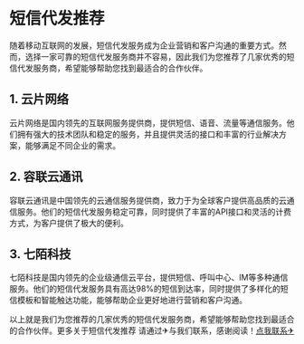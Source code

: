 # 短信代发推荐

随着移动互联网的发展，短信代发服务成为企业营销和客户沟通的重要方式。然而，选择一家可靠的短信代发服务商并不容易，因此我们为您推荐了几家优秀的短信代发服务商，希望能够帮助您找到最适合的合作伙伴。

## 1. 云片网络

云片网络是国内领先的互联网服务提供商，提供短信、语音、流量等通信服务。他们拥有强大的技术团队和稳定的服务，并且提供灵活的接口和丰富的行业解决方案，能够满足不同企业的需求。

## 2. 容联云通讯

容联云通讯是中国领先的云通信服务提供商，致力于为全球客户提供高品质的云通信服务。他们的短信代发服务稳定可靠，同时提供了丰富的API接口和灵活的计费方式，为客户提供了极大的便利。

## 3. 七陌科技

七陌科技是国内领先的企业级通信云平台，提供短信、呼叫中心、IM等多种通信服务。他们的短信代发服务具有高达98%的短信到达率，同时提供了多样化的短信模板和智能触达功能，能够帮助企业更好地进行营销和客户沟通。

以上就是我们为您推荐的几家优秀的短信代发服务商，希望能够帮助您找到最适合的合作伙伴。更多关于短信代发推荐 请通过✈与我们联系，感谢阅读！[点我联系✈](https://www.k02.cc)